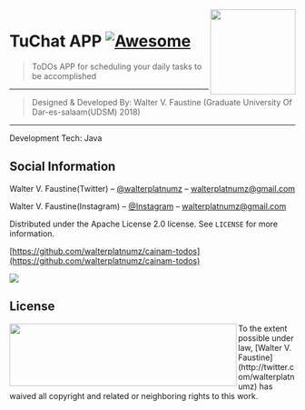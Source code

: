 

<img src="../../raw/master/assets/hisptz.png" width="150" height="150" align="right" />

# TuChat APP [![Awesome](https://cdn.rawgit.com/sindresorhus/awesome/d7305f38d29fed78fa85652e3a63e154dd8e8829/media/badge.svg)](https://github.com/sindresorhus/awesome)
> ToDOs APP for scheduling your daily tasks to be accomplished

------------------------------------------------------------------------
> Designed & Developed By: Walter V. Faustine (Graduate University Of Dar-es-salaam(UDSM) 2018)

------------------------------------------------------------------------
Development Tech: Java

## Social Information

Walter V. Faustine(Twitter) – [@walterplatnumz](https://twitter.com/walterplatnumz) – walterplatnumz@gmail.com

Walter V. Faustine(Instagram) – [@Instagram](https://instagram.com/walterplatnumz) – walterplatnumz@gmail.com

Distributed under the Apache License 2.0 license. See ``LICENSE`` for more information.

[https://github.com/walterplatnumz/cainam-todos](https://github.com/walterplatnumz/cainam-todos)

<img src="../../raw/master/cainam/cainammobile.gif" />


## License

<img src="../../raw/master/assets/apachelicence.png" width="400" height="110" align="left" />
To the extent possible under law, [Walter V. Faustine](http://twitter.com/walterplatnumz) has waived all copyright and related or neighboring rights to this work.
